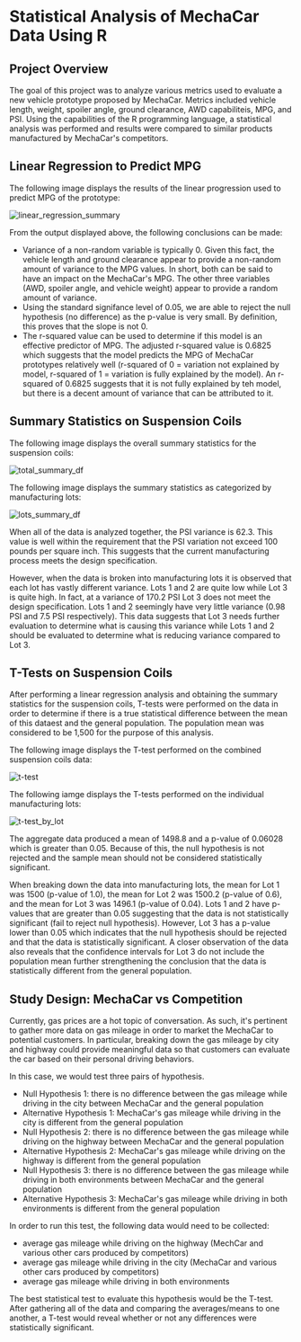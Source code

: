# Statistical Analysis of MechaCar Data Using R
## Project Overview
The goal of this project was to analyze various metrics used to evaluate a new vehicle prototype proposed by MechaCar. Metrics included vehicle length, weight, spoiler angle, ground clearance, AWD capabiliteis, MPG, and PSI. Using the capabilities of the R programming language, a statistical analysis was performed and results were compared to similar products manufactured by MechaCar's competitors. 

## Linear Regression to Predict MPG
The following image displays the results of the linear progression used to predict MPG of the prototype:

![linear_regression_summary](https://user-images.githubusercontent.com/104606662/185524371-aa3198e2-88cb-4e49-899a-94fd3c4d5a2b.png)

From the output displayed above, the following conclusions can be made:
* Variance of a non-random variable is typically 0. Given this fact, the vehicle length and ground clearance appear to provide a non-random amount of variance to the MPG values. In short, both can be said to have an impact on the MechaCar's MPG. The other three variables (AWD, spoiler angle, and vehicle weight) appear to provide a random amount of variance. 
* Using the standard signifance level of 0.05, we are able to reject the null hypothesis (no difference) as the p-value is very small. By definition, this proves that the slope is not 0.
* The r-squared value can be used to determine if this model is an effective predictor of MPG. The adjusted r-squared value is 0.6825 which suggests that the model predicts the MPG of MechaCar prototypes relatively well (r-squared of 0 = variation not explained by model, r-squared of 1 = variation is fully explained by the model). An r-squared of 0.6825 suggests that it is not fully explained by teh model, but there is a decent amount of variance that can be attributed to it.

## Summary Statistics on Suspension Coils
The following image displays the overall summary statistics for the suspension coils:

![total_summary_df](https://user-images.githubusercontent.com/104606662/185527153-199d0a60-d5a2-4e06-8826-3916c8deb254.png)

The following image displays the summary statistics as categorized by manufacturing lots:

![lots_summary_df](https://user-images.githubusercontent.com/104606662/185527165-c31de66b-9f05-403c-9ddf-a5db04b0f87e.png)

When all of the data is analyzed together, the PSI variance is 62.3. This value is well within the requirement that the PSI variation not exceed 100 pounds per square inch. This suggests that the current manufacturing process meets the design specification. 

However, when the data is broken into manufacturing lots it is observed that each lot has vastly different variance. Lots 1 and 2 are quite low while Lot 3 is quite high. In fact, at a variance of 170.2 PSI Lot 3 does not meet the design specification. Lots 1 and 2 seemingly have very little variance (0.98 PSI and 7.5 PSI respectively). This data suggests that Lot 3 needs further evaluation to determine what is causing this variance while Lots 1 and 2 should be evaluated to determine what is reducing variance compared to Lot 3. 

## T-Tests on Suspension Coils

After performing a linear regression analysis and obtaining the summary statistics for the suspension coils, T-tests were performed on the data in order to determine if there is a true statistical difference between the mean of this dataest and the general population. The population mean was considered to be 1,500 for the purpose of this analysis. 

The following image displays the T-test performed on the combined suspension coils data:

![t-test](https://user-images.githubusercontent.com/104606662/185528634-36eeb4cf-29f7-4218-add5-263a57fe0493.png)

The following iamge displays the T-tests performed on the individual manufacturing lots:

![t-test_by_lot](https://user-images.githubusercontent.com/104606662/185528699-22b5ee4d-145d-4b92-8b3a-09bc26cfa42a.png)

The aggregate data produced a mean of 1498.8 and a p-value of 0.06028 which is greater than 0.05. Because of this, the null hypothesis is not rejected and the sample mean should not be considered statistically significant. 

When breaking down the data into manufacturing lots, the mean for Lot 1 was 1500 (p-value of 1.0), the mean for Lot 2 was 1500.2 (p-value of 0.6), and the mean for Lot 3 was 1496.1 (p-value of 0.04). Lots 1 and 2 have p-values that are greater than 0.05 suggesting that the data is not statistically significant (fail to reject null hypothesis). However, Lot 3 has a p-value lower than 0.05 which indicates that the null hypothesis should be rejected and that the data is statistically significant. A closer observation of the data also reveals that the confidence intervals for Lot 3 do not include the population mean further strengthening the conclusion that the data is statistically different from the general population.

## Study Design: MechaCar vs Competition

Currently, gas prices are a hot topic of conversation. As such, it's pertinent to gather more data on gas mileage in order to market the MechaCar to potential customers. In particular, breaking down the gas mileage by city and highway could provide meaningful data so that customers can evaluate the car based on their personal driving behaviors. 

In this case, we would test three pairs of hypothesis. 
* Null Hypothesis 1: there is no difference between the gas mileage while driving in the city between MechaCar and the general population 
* Alternative Hypothesis 1: MechaCar's gas mileage while driving in the city is different from the general population
* Null Hypothesis 2: there is no difference between the gas mileage while driving on the highway between MechaCar and the general population 
* Alternative Hypothesis 2: MechaCar's gas mileage while driving on the highway is different from the general population
* Null Hypothesis 3: there is no difference between the gas mileage while driving in both environments between MechaCar and the general population 
* Alternative Hypothesis 3: MechaCar's gas mileage while driving in both environments is different from the general population

In order to run this test, the following data would need to be collected:
* average gas mileage while driving on the highway (MechCar and various other cars produced by competitors)
* average gas mileage while driving in the city (MechaCar and various other cars produced by competitors)
* average gas mileage while driving in both environments

The best statistical test to evaluate this hypothesis would be the T-test. After gathering all of the data and comparing the averages/means to one another, a T-test would reveal whether or not any differences were statistically significant. 
